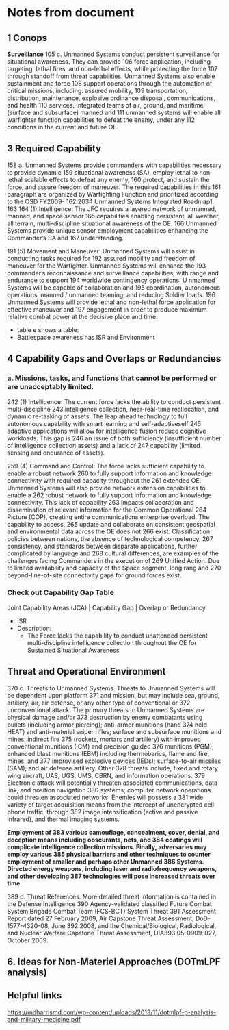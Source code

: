 # Notes from document


## 1 Conops 
**Surveillance** 105 c. Unmanned Systems conduct persistent surveillance for situational awareness. They can provide 
106 force application, including targeting, lethal fires, and non-lethal effects, while protecting the force 
107 through standoff from threat capabilities. Unmanned Systems also enable sustainment and force 
108 support operations through the automation of critical missions, including: assured mobility, 
109 transportation, distribution, maintenance, explosive ordinance disposal, communications, and health 
110 services. Integrated teams of air, ground, and maritime (surface and subsurface) manned and 
111 unmanned systems will enable all warfighter function capabilities to defeat the enemy, under any 
112 conditions in the current and future OE.

## 3 Required Capability 
158 a. Unmanned Systems provide commanders with capabilities necessary to provide dynamic 
159 situational awareness (SA), employ lethal to non-lethal scalable effects to defeat any enemy,
160 protect, and sustain the force, and assure freedom of maneuver. The required capabilities in this 
161 paragraph are organized by Warfighting Function and prioritized according to the OSD FY2009-
162 2034 Unmanned Systems Integrated Roadmap1.
163
164 (1) Intelligence: The JFC requires a layered network of unmanned, manned, and space sensor 
165 capabilities enabling persistent, all weather, all terrain, multi-discipline situational awareness of the OE. 
166 Unmanned Systems provide unique sensor employment capabilities enhancing the Commander’s SA and 
167 understanding.

191 (5) Movement and Maneuver: Unmanned Systems will assist in conducting tasks required for
192 assured mobility and freedom of maneuver for the Warfighter. Unmanned Systems will enhance the 
193 commander’s reconnaissance and surveillance capabilities, with range and endurance to support 
194 worldwide contingency operations. U nmanned Systems will be capable of collaboration and 
195 coordination, autonomous operations, manned / unmanned teaming, and reducing Soldier loads. 
196 Unmanned Systems will provide lethal and non-lethal force application for effective maneuver and 
197 engagement in order to produce maximum relative combat power at the decisive place and time.

- table e shows a table: 
- Battlespace awareness has ISR and Environment

## 4 Capability Gaps and Overlaps or Redundancies

### a. Missions, tasks, and functions that cannot be performed or are unacceptably limited.
242 (1) Intelligence: The current force lacks the ability to conduct persistent multi-discipline 
243 intelligence collection, near-real-time reallocation, and dynamic re-tasking of assets. The leap ahead technology to full autonomous capability with smart learning and self-adaptiveself 
245 adaptive applications will allow for intelligence fusion reduce cognitive workloads. This gap is 
246 an issue of both sufficiency (insufficient number of intelligence collection assets) and a lack of 
247 capability (limited sensing and endurance of assets).

259 (4) Command and Control: The force lacks sufficient capability to enable a robust network
260 to fully support information and knowledge connectivity with required capacity throughout the 
261 extended OE. Unmanned Systems will also provide network extension capabilities to enable a 
262 robust network to fully support information and knowledge connectivity. This lack of capability 
263 impacts collaboration and dissemination of relevant information for the Common Operational
264 Picture (COP), creating entire communications enterprise overload. The capability to access, 
265 update and collaborate on consistent geospatial and environmental data across the OE does not 
266 exist. Classification policies between nations, the absence of technological competency, 
267 consistency, and standards between disparate applications, further complicated by language and 
268 cultural differences, are examples of the challenges facing Commanders in the execution of 
269 Unified Action. Due to limited availability and capacity of the Space segment, long rang and 
270 beyond-line-of-site connectivity gaps for ground forces exist.


### Check out Capability Gap Table
Joint Capability Areas (JCA) | Capability Gap | Overlap or Redundancy
- ISR
- Description:
    - The Force lacks the capability to conduct 
        unattended persistent multi-discipline intelligence 
        collection throughout the OE for 
        Sustained Situational Awareness

## Threat and Operational Environment
370 c. Threats to Unmanned Systems. Threats to Unmanned Systems will be dependent upon platform 
371 and mission, but may include sea, ground, artillery, air, air defense, or any other type of conventional or 
372 unconventional attack. The primary threats to Unmanned Systems are physical damage and/or 
373 destruction by enemy combatants using bullets (including armor piercing); anti-armor munitions (hand 
374 held HEAT) and anti-material sniper rifles; surface and subsurface munitions and mines; indirect fire 
375 (rockets, mortars and artillery) with improved conventional munitions (ICM) and precision guided 
376 munitions (PGM); enhanced blast munitions (EBM) including thermobarics, flame and fire, mines, and 
377 improvised explosive devices (IEDs); surface-to-air missiles (SAM); and air defense artillery. Other 
378 threats include, fixed and rotary wing aircraft, UAS, UGS, UMS, CBRN, and information operations. 
379 Electronic attack will potentially threaten associated communications, data link, and position navigation 
380 systems; computer network operations could threaten associated networks. Enemies will possess a 
381 wide variety of target acquisition means from the intercept of unencrypted cell phone traffic, through 
382 image intensification (active and passive infrared), and thermal imaging systems. 

**Employment of 
383 various camouflage, concealment, cover, denial, and deception means including obscurants, nets, and 
384 coatings will complicate intelligence collection missions. Finally, adversaries may employ various 
385 physical barriers and other techniques to counter employment of smaller and perhaps other Unmanned 
386 Systems. Directed energy weapons, including laser and radiofrequency weapons, and other developing 
387 technologies will pose increased threats over time**

389 d. Threat References. More detailed threat information is contained in the Defense Intelligence 
390 Agency-validated classified Future Combat System Brigade Combat Team (FCS-BCT) System Threat 
391 Assessment Report dated 27 February 2009, Air Capstone Threat Assessment, DoD-1577-4320-08, June 
392 2008, and the Chemical/Biological, Radiological, and Nuclear Warfare Capstone Threat Assessment, DIA393 05-0909-027, October 2009.

## 6. Ideas for Non-Materiel Approaches (DOTmLPF analysis)



## Helpful links
https://mdharrismd.com/wp-content/uploads/2013/11/dotmlpf-p-analysis-and-military-medicine.pdf

